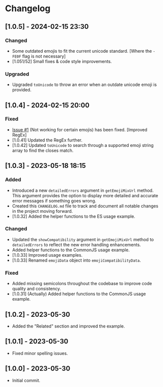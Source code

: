 # Changelog

## [1.0.5] - 2024-02-15 23:30

### Changed

- Some outdated emojis to fit the current unicode standard. [Where the `-FE0F` flag is not necessary]
- [1.051/52] Small fixes & code style improvements.

### Upgraded

- Upgraded `toUnicode` to throw an error when an outdate unicode emoji is provided.

## [1.0.4] - 2024-02-15 20:00

### Fixed

- [Issue #1](https://github.com/MattFor/emoji-mixer/issues/1) (Not working for certain emojis) has been fixed. [Improved RegEx]
- [1.0.41] Updated the RegEx further.
- [1.0.42] Updated `toUnicode` to search through a supported emoji string array to find the closes match.

## [1.0.3] - 2023-05-18 18:15

### Added

- Introduced a new `detailedErrors` argument in `getEmojiMixUrl` method. This argument provides the option to display more detailed and accurate error messages if something goes wrong.
- Created this `CHANGELOG.md` file to track and document all notable changes in the project moving forward.
- [1.0.32] Added the helper functions to the ES usage example.

### Changed

- Updated the `showCompatibility` argument in `getEmojiMixUrl` method to `detailedErrors` to reflect the new error handling enhancements.
- Added helper functions to the CommonJS usage example.
- [1.0.33] Improved usage examples.
- [1.0.33] Renamed `emojiData` object into `emojiCompatibilityData`.

### Fixed

- Added missing semicolons throughout the codebase to improve code quality and consistency.
- [1.0.31] (Actually) Added helper functions to the CommonJS usage example.

## [1.0.2] - 2023-05-30

- Added the "Related" section and improved the example.

## [1.0.1] - 2023-05-30

- Fixed minor spelling issues.

## [1.0.0] - 2023-05-30

- Initial commit.
